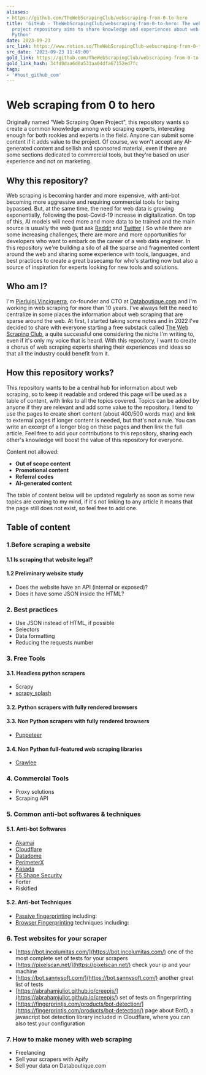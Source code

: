 ```yaml
---
aliases:
- https://github.com/TheWebScrapingClub/webscraping-from-0-to-hero
title: 'GitHub - TheWebScrapingClub/webscraping-from-0-to-hero: The web scraping open
  project repository aims to share knowledge and experiences about web scraping with
  Python'
date: 2023-09-23
src_link: https://www.notion.so/TheWebScrapingClub-webscraping-from-0-to-hero-The-web-scraping-open-project-repository-aims-to-shar-d787e27d240a44bca4f53667c495262b
src_date: '2023-09-23 11:49:00'
gold_link: https://github.com/TheWebScrapingClub/webscraping-from-0-to-hero
gold_link_hash: 34fd0daa6d0a533aa04dfa67152ed7fc
tags:
- '#host_github_com'
---
```


Web scraping from 0 to hero
===========================


Originally named "Web Scraping Open Project", this repository wants so create a common knowledge among web scraping experts, interesting enough for both rookies and experts in the field.
Anyone can submit some content if it adds value to the project.
Of course, we won't accept any AI-generated content and sellish and sponsored material, even if there are some sections dedicated to commercial tools, but they're based on user experience and not on marketing.


Why this repository?
--------------------


Web scraping is becoming harder and more expensive, with anti-bot becoming more aggressive and requiring commercial tools for being bypassed. But, at the same time, the need for web data is growing exponentially, following the post-Covid-19 increase in digitalization. On top of this, AI models will need more and more data to be trained and the main source is usually the web (just ask [Reddit](https://techcrunch.com/2023/07/04/reddit-braces-for-life-after-api-changes/ "Reddit API controversy") and [Twitter](https://business.twitter.com/en/blog/update-on-twitters-limited-usage.html "Twitter anti-scraping measures") )
So while there are some increasing challenges, there are more and more opportunities for developers who want to embark on the career of a web data engineer.
In this repository we're building a silo of all the sparse and fragmented content around the web and sharing some experience with tools, languages, and best practices to create a great basecamp for who's starting now but also a source of inspiration for experts looking for new tools and solutions.


Who am I?
---------


I'm [Pierluigi Vinciguerra](https://www.linkedin.com/in/pierluigivinciguerra/), co-founder and CTO at [Databoutique.com](https://www.databoutique.com) and I'm working in web scraping for more than 10 years.
I've always felt the need to centralize in some places the information about web scraping that are sparse around the web. At first, I started taking some notes and in 2022 I've decided to share with everyone starting a free substack called [The Web Scraping Club](https://substack.thewebscraping.club/), a quite successful one considering the niche I'm writing to, even if it's only my voice that is heard. With this repository, I want to create a chorus of web scraping experts sharing their experiences and ideas so that all the industry could benefit from it.


How this repository works?
--------------------------


This repository wants to be a central hub for information about web scraping, so to keep it readable and ordered this page will be used as a table of content, with links to all the topics covered.
Topics can be added by anyone if they are relevant and add some value to the repository.
I tend to use the pages to create short content (about 400/500 words max) and link to external pages if longer content is needed, but that's not a rule.
You can write an excerpt of a longer blog on these pages and then link the full article.
Feel free to add your contributions to this repository, sharing each other's knowledge will boost the value of this repository for everyone.


Content not allowed:


* **Out of scope content**
* **Promotional content**
* **Referral codes**
* **AI-generated content**


The table of content below will be updated regularly as soon as some new topics are coming to my mind, if it's not linking to any article it means that the page still does not exist, so feel free to add one.


Table of content
----------------


### 1.Before scraping a website


#### 1.1 Is scraping that website legal?


#### 1.2 Preliminary website study


* Does the website have an API (internal or exposed)?
* Does it have some JSON inside the HTML?


### 2. Best practices


* Use JSON instead of HTML, if possible
* Selectors
* Data formatting
* Reducing the requests number


### 3. Free Tools


#### 3.1. Headless python scrapers


* Scrapy
* [scrapy\_splash](https://github.com/reanalytics-databoutique/webscraping-open-doc/blob/main/Pages/3.Free%20Tools/Scrapy_splash.md)


#### 3.2. Python scrapers with fully rendered browsers


#### 3.3. Non Python scrapers with fully rendered browsers


* [Puppeteer](https://github.com/reanalytics-databoutique/webscraping-open-doc/blob/main/Pages/3.Free%20Tools/Puppeteer.md)


#### 3.4. Non Python full-featured web scraping libraries


* [Crawlee](https://github.com/reanalytics-databoutique/webscraping-open-doc/blob/main/Pages/3.Free%20Tools/Crawlee.md)


### 4. Commercial Tools


* Proxy solutions
* Scraping API


### 5. Common anti-bot softwares & techniques


#### 5.1. Anti-bot Softwares


* [Akamai](https://github.com/reanalytics-databoutique/webscraping-open-doc/blob/main/Pages/5.Antibot/Akamai.md)
* [Cloudflare](https://github.com/reanalytics-databoutique/webscraping-open-doc/blob/main/Pages/5.Antibot/Cloudflare.md)
* [Datadome](https://github.com/reanalytics-databoutique/webscraping-open-doc/blob/main/Pages/5.Antibot/Datadome.md)
* [PerimeterX](https://github.com/reanalytics-databoutique/webscraping-open-doc/blob/main/Pages/5.Antibot/PerimeterX.md)
* [Kasada](https://github.com/reanalytics-databoutique/webscraping-open-doc/blob/main/Pages/5.Antibot/Kasada.md)
* [F5 Shape Security](https://github.com/reanalytics-databoutique/webscraping-open-doc/blob/main/Pages/5.Antibot/Shape.md)
* Forter
* Riskified


#### 5.2. Anti-bot Techniques


* [Passive fingerprinting](https://github.com/reanalytics-databoutique/webscraping-open-doc/blob/main/Pages/5.Antibot/Passivefingerprint.md) including:
* [Browser Fingerprinting](https://github.com/reanalytics-databoutique/webscraping-open-doc/blob/main/Pages/5.Antibot/Browserfingerprint.md) techniques including:


### 6. Test websites for your scraper


* [https://bot.incolumitas.com/](https://bot.incolumitas.com/) one of the most complete set of tests for your scrapers
* [https://pixelscan.net/](https://pixelscan.net/) check your ip and your machine
* [https://bot.sannysoft.com/](https://bot.sannysoft.com/) another great list of tests
* [https://abrahamjuliot.github.io/creepjs/](https://abrahamjuliot.github.io/creepjs/) set of tests on fingerprinting
* [https://fingerprintjs.com/products/bot-detection/](https://fingerprintjs.com/products/bot-detection/) page about BotD, a javascript bot detection library included in Cloudflare, where you can also test your configuration


### 7. How to make money with web scraping


* Freelancing
* Sell your scrapers with Apify
* Sell your data on Databoutique.com